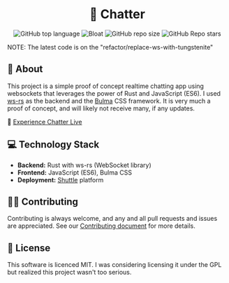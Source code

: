 <div align="center">
  <h1> 🦀 Chatter </h1>
</div>
<div align="center">

![GitHub top language](https://img.shields.io/github/languages/top/ItsCbass/chatter?style=for-the-badge&labelColor=111418&color=e1b56a)
![Bloat](https://img.shields.io/badge/Bloat-None-c585cf?style=for-the-badge&labelColor=111418)
![GitHub repo size](https://img.shields.io/github/repo-size/sergeant-savage/chatter?style=for-the-badge&labelColor=111418&color=da696f)
![GitHub Repo stars](https://img.shields.io/github/stars/sergeant-savage/chatter?color=74be88&style=for-the-badge&labelColor=111418)

</div>

NOTE: The latest code is on the "refactor/replace-ws-with-tungstenite"

## 🌟 About
This project is a simple proof of concept realtime chatting app using websockets that leverages the power of Rust and JavaScript (ES6).
I used [ws-rs](https://github.com/housleyjk/ws-rs) as the backend and the [Bulma](https://bulma.io) CSS framework.
It is very much a proof of concept, and will likely not receive many, if any updates.

🔗 [Experience Chatter Live](https://chatter1.shuttleapp.rs/)

## 💻 Technology Stack
- **Backend:** Rust with ws-rs (WebSocket library)
- **Frontend:** JavaScript (ES6), Bulma CSS
- **Deployment:** [Shuttle](https://shuttle.rs/) platform

## 👩‍💻 Contributing
Contributing is always welcome, and any and all pull requests and issues are appreciated. See our [Contributing document](CONTRIBUTING.md) for more details.

## 📜 License
This software is licenced MIT. 
I was considering licensing it under the GPL but realized this project wasn't too serious.
